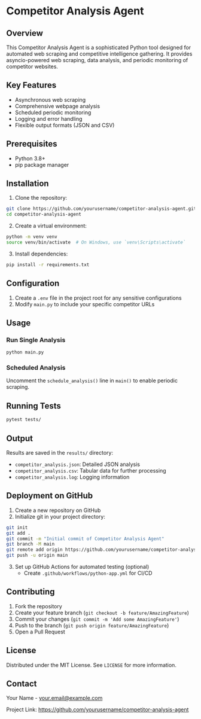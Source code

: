 # Competitor Analysis Agent

## Overview
This Competitor Analysis Agent is a sophisticated Python tool designed for automated web scraping and competitive intelligence gathering. It provides asyncio-powered web scraping, data analysis, and periodic monitoring of competitor websites.

## Key Features
- Asynchronous web scraping
- Comprehensive webpage analysis
- Scheduled periodic monitoring
- Logging and error handling
- Flexible output formats (JSON and CSV)

## Prerequisites
- Python 3.8+
- pip package manager

## Installation

1. Clone the repository:
```bash
git clone https://github.com/yourusername/competitor-analysis-agent.git
cd competitor-analysis-agent
```

2. Create a virtual environment:
```bash
python -m venv venv
source venv/bin/activate  # On Windows, use `venv\Scripts\activate`
```

3. Install dependencies:
```bash
pip install -r requirements.txt
```

## Configuration
1. Create a `.env` file in the project root for any sensitive configurations
2. Modify `main.py` to include your specific competitor URLs

## Usage

### Run Single Analysis
```bash
python main.py
```

### Scheduled Analysis
Uncomment the `schedule_analysis()` line in `main()` to enable periodic scraping.

## Running Tests
```bash
pytest tests/
```

## Output
Results are saved in the `results/` directory:
- `competitor_analysis.json`: Detailed JSON analysis
- `competitor_analysis.csv`: Tabular data for further processing
- `competitor_analysis.log`: Logging information

## Deployment on GitHub

1. Create a new repository on GitHub
2. Initialize git in your project directory:
```bash
git init
git add .
git commit -m "Initial commit of Competitor Analysis Agent"
git branch -M main
git remote add origin https://github.com/yourusername/competitor-analysis-agent.git
git push -u origin main
```

3. Set up GitHub Actions for automated testing (optional)
   - Create `.github/workflows/python-app.yml` for CI/CD

## Contributing
1. Fork the repository
2. Create your feature branch (`git checkout -b feature/AmazingFeature`)
3. Commit your changes (`git commit -m 'Add some AmazingFeature'`)
4. Push to the branch (`git push origin feature/AmazingFeature`)
5. Open a Pull Request

## License
Distributed under the MIT License. See `LICENSE` for more information.

## Contact
Your Name - your.email@example.com

Project Link: https://github.com/yourusername/competitor-analysis-agent

